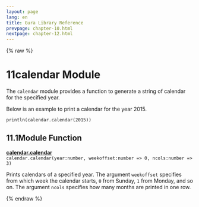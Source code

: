 ```yaml
---
layout: page
lang: en
title: Gura Library Reference
prevpage: chapter-10.html
nextpage: chapter-12.html
---
```

{% raw %}
<h1><span class="caption-index-1">11</span><a name="anchor-11"></a>calendar Module</h1>
<p>
The <code>calendar</code> module provides a function to generate a string of calendar for the specified year.
</p>
<p>
Below is an example to print a calendar for the year 2015.
</p>
<pre><code>println(calendar.calendar(2015))
</code></pre>
<h2><span class="caption-index-2">11.1</span><a name="anchor-11-1"></a>Module Function</h2>
<p>
<div><strong style="text-decoration:underline">calendar.calendar</strong></div>
<div style="margin-bottom:1em"><code>calendar.calendar(year:number, weekoffset:number =&gt; 0, ncols:number =&gt; 3)</code></div>
Prints calendars of a specified year. The argument <code>weekoffset</code> specifies from which week the calendar starts, <code>0</code> from Sunday, <code>1</code> from Monday, and so on. The argument <code>ncols</code> specifies how many months are printed in one row.
</p>
<p />

{% endraw %}
